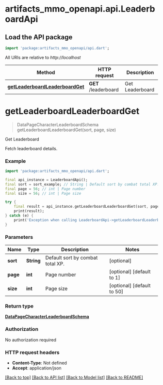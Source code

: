 # artifacts_mmo_openapi.api.LeaderboardApi

## Load the API package
```dart
import 'package:artifacts_mmo_openapi/api.dart';
```

All URIs are relative to *http://localhost*

Method | HTTP request | Description
------------- | ------------- | -------------
[**getLeaderboardLeaderboardGet**](LeaderboardApi.md#getleaderboardleaderboardget) | **GET** /leaderboard | Get Leaderboard


# **getLeaderboardLeaderboardGet**
> DataPageCharacterLeaderboardSchema getLeaderboardLeaderboardGet(sort, page, size)

Get Leaderboard

Fetch leaderboard details.

### Example
```dart
import 'package:artifacts_mmo_openapi/api.dart';

final api_instance = LeaderboardApi();
final sort = sort_example; // String | Default sort by combat total XP.
final page = 56; // int | Page number
final size = 56; // int | Page size

try {
    final result = api_instance.getLeaderboardLeaderboardGet(sort, page, size);
    print(result);
} catch (e) {
    print('Exception when calling LeaderboardApi->getLeaderboardLeaderboardGet: $e\n');
}
```

### Parameters

Name | Type | Description  | Notes
------------- | ------------- | ------------- | -------------
 **sort** | **String**| Default sort by combat total XP. | [optional] 
 **page** | **int**| Page number | [optional] [default to 1]
 **size** | **int**| Page size | [optional] [default to 50]

### Return type

[**DataPageCharacterLeaderboardSchema**](DataPageCharacterLeaderboardSchema.md)

### Authorization

No authorization required

### HTTP request headers

 - **Content-Type**: Not defined
 - **Accept**: application/json

[[Back to top]](#) [[Back to API list]](../README.md#documentation-for-api-endpoints) [[Back to Model list]](../README.md#documentation-for-models) [[Back to README]](../README.md)

